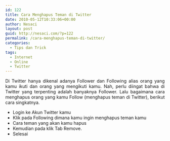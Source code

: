 ```yaml
---
id: 122
title: Cara Menghapus Teman di Twitter
date: 2010-05-12T10:33:06+00:00
author: Nesaci
layout: post
guid: http://nesaci.com/?p=122
permalink: /cara-menghapus-teman-di-twitter/
categories:
  - Tips dan Trick
tags:
  - Internet
  - Online
  - Twitter
---
```

<p style="text-align: justify;">
  Di Twitter hanya dikenal adanya Follower dan Following alias orang yang kamu ikuti dan orang yang mengikuti kamu. Nah, perlu diingat bahwa di Twitter yang terpenting adalah banyaknya Follower. Lalu bagaimana cara menghapus orang yang kamu Follow (menghapus teman di Twitter), berikut cara singkatnya.<!--more-->
</p>

  * Login ke Akun Twitter kamu
  * Klik pada Following dimana kamu ingin menghapus teman kamu
  * Cara teman yang akan kamu hapus
  * Kemudian pada klik Tab Remove.
  * Selesai